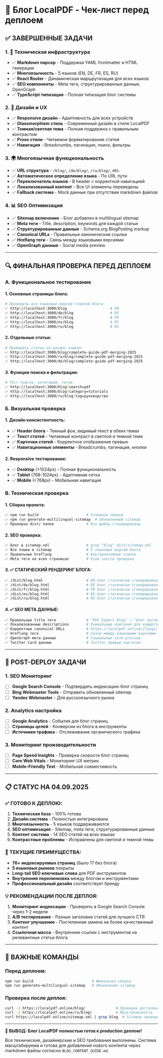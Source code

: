 # 🚀 Блог LocalPDF - Чек-лист перед деплоем

## ✅ ЗАВЕРШЕННЫЕ ЗАДАЧИ

### 1. 📝 Техническая инфраструктура
- ✅ **Markdown парсер** - Поддержка YAML frontmatter и HTML генерации
- ✅ **Многоязычность** - 5 языков (EN, DE, FR, ES, RU)
- ✅ **React Router** - Динамическая маршрутизация для всех языков
- ✅ **SEO компоненты** - Meta теги, структурированные данные, OpenGraph
- ✅ **TypeScript типизация** - Полная типизация блог системы

### 2. 🎨 Дизайн и UX
- ✅ **Responsive дизайн** - Адаптивность для всех устройств
- ✅ **Glassmorphism стиль** - Современный дизайн в стиле LocalPDF
- ✅ **Темная/светлая тема** - Полная поддержка с правильным контрастом
- ✅ **Prose стили** - Читаемое форматирование статей
- ✅ **Навигация** - Breadcrumbs, пагинация, поиск, фильтры

### 3. 🌍 Многоязычная функциональность
- ✅ **URL структура** - `/blog/`, `/de/blog/`, `/ru/blog/`, etc.
- ✅ **Автоматическое определение языка** - По URL пути
- ✅ **Переключатель языков** - В header с корректной навигацией
- ✅ **Локализованный контент** - Все UI элементы переведены
- ✅ **Fallback система** - Mock данные при отсутствии markdown файлов

### 4. 📊 SEO Оптимизация
- ✅ **Sitemap включение** - Блог добавлен в multilingual sitemap
- ✅ **Meta теги** - Title, description, keywords для каждой статьи
- ✅ **Структурированные данные** - Schema.org BlogPosting markup
- ✅ **Canonical URLs** - Правильные канонические ссылки
- ✅ **Hreflang теги** - Связь между языковыми версиями
- ✅ **OpenGraph данные** - Social media preview

---

## 🔍 ФИНАЛЬНАЯ ПРОВЕРКА ПЕРЕД ДЕПЛОЕМ

### А. Функциональное тестирование

#### 1. Основные страницы блога:
```bash
# Проверить все языковые версии главной блога:
✅ http://localhost:3000/blog                    # EN
✅ http://localhost:3000/de/blog                 # DE  
✅ http://localhost:3000/fr/blog                 # FR
✅ http://localhost:3000/es/blog                 # ES
✅ http://localhost:3000/ru/blog                 # RU
```

#### 2. Отдельные статьи:
```bash
# Проверить статьи на разных языках:
✅ http://localhost:3000/blog/complete-guide-pdf-merging-2025
✅ http://localhost:3000/ru/blog/complete-guide-pdf-merging-2025
✅ http://localhost:3000/de/blog/complete-guide-pdf-merging-2025
```

#### 3. Функции поиска и фильтрации:
```bash
# Тест поиска, категорий, тегов:
✅ http://localhost:3000/blog?search=pdf
✅ http://localhost:3000/blog?category=tutorials
✅ http://localhost:3000/ru/blog?tag=руководство
```

### Б. Визуальная проверка

#### 1. Дизайн консистентность:
- ✅ **Header блога** - Темный фон, видимый текст в обеих темах
- ✅ **Текст статей** - Читаемый контраст в светлой и темной теме
- ✅ **Карточки статей** - Корректное отображение превью
- ✅ **Навигационные элементы** - Breadcrumbs, пагинация, кнопки

#### 2. Responsive тестирование:
- ✅ **Desktop** (>1024px) - Полная функциональность
- ✅ **Tablet** (768-1024px) - Адаптивная сетка
- ✅ **Mobile** (<768px) - Мобильная навигация

### В. Техническая проверка

#### 1. Сборка проекта:
```bash
✅ npm run build                      # Успешная сборка
✅ npm run generate-multilingual-sitemap  # Обновленный sitemap
✅ Проверка dist/ папки               # Все файлы сгенерированы
```

#### 2. SEO проверка:
```bash
✅ Блог в sitemap.xml                 # grep "blog" dist/sitemap.xml
✅ Все языки в sitemap                # 5 языковых версий блога
✅ Правильные hreflang                # Альтернативные ссылки
✅ Meta теги на всех страницах        # View source проверка
```

#### 3. ✅ СТАТИЧЕСКИЙ РЕНДЕРИНГ БЛОГА:
```bash
✅ /dist/blog.html                    # EN блог статически сгенерирован
✅ /dist/de/blog.html                 # DE блог статически сгенерирован  
✅ /dist/fr/blog.html                 # FR блог статически сгенерирован
✅ /dist/es/blog.html                 # ES блог статически сгенерирован
✅ /dist/ru/blog.html                 # RU блог статически сгенерирован
```

#### 4. ✅ SEO META ДАННЫЕ:
```bash
✅ Правильные title теги              # "PDF Expert Blog" / "Блог Экспертов PDF"
✅ Локализованные descriptions        # Уникальные описания для каждого языка  
✅ Корректные canonical URLs          # https://localpdf.online/{lang}/blog
✅ Hreflang теги                      # Связи между языковыми версиями
✅ OpenGraph мета данные              # Социальные сети preview
✅ Twitter Card данные                # Twitter превью карточки
```

---

## 🎯 POST-DEPLOY ЗАДАЧИ

### 1. SEO Мониторинг
- [ ] **Google Search Console** - Подтвердить индексацию блог страниц
- [ ] **Bing Webmaster Tools** - Отправить обновленный sitemap
- [ ] **Yandex Webmaster** - Для русскоязычного рынка

### 2. Analytics настройка
- [ ] **Google Analytics** - События для блог страниц
- [ ] **Страницы целей** - Конверсии из блога в инструменты
- [ ] **Источники трафика** - Отслеживание органического трафика

### 3. Мониторинг производительности
- [ ] **Page Speed Insights** - Проверка скорости блог страниц
- [ ] **Core Web Vitals** - Мониторинг UX метрик
- [ ] **Mobile-Friendly Test** - Мобильная совместимость

---

## 📋 СТАТУС НА 04.09.2025

### ✅ ГОТОВО К ДЕПЛОЮ:
1. **Техническая база** - 100% готова
2. **Дизайн система** - Полностью интегрирована  
3. **Многоязычность** - 5 языков поддерживаются
4. **SEO оптимизация** - Sitemap, meta теги, структурированные данные
5. **Контент система** - 14 SEO статей на всех языках
6. **Контрастные проблемы** - Исправлены для светлой и темной темы

### 🎯 ТЕКУЩИЕ ПРЕИМУЩЕСТВА:
- **76+ индексируемых страниц** (было 17 без блога)
- **5 языковых рынков** покрыты 
- **Long-tail SEO ключевые слова** для PDF инструментов
- **Внутренняя перелинковка** между блогом и инструментами
- **Профессиональный дизайн** соответствует бренду

### 💡 РЕКОМЕНДАЦИИ ПОСЛЕ ДЕПЛОЯ:
1. **Мониторинг индексации** - Проверить в Google Search Console через 1-2 недели
2. **A/B тестирование** - Разные заголовки статей для лучшего CTR
3. **Контент улучшение** - Постепенная замена на более качественный контент
4. **Ссылочная масса** - Внутренние ссылки с инструментов на релевантные статьи блога

---

## 🚨 ВАЖНЫЕ КОМАНДЫ

### Перед деплоем:
```bash
npm run build                           # Финальная сборка
npm run generate-multilingual-sitemap   # Обновление sitemap  
```

### Проверка после деплоя:
```bash
curl -I https://localpdf.online/blog/              # Проверка доступности
curl -I https://localpdf.online/ru/blog/           # Мультиязычность
curl https://localpdf.online/sitemap.xml | grep blog  # Sitemap проверка
```

---

**🎉 ВЫВОД: Блог LocalPDF полностью готов к production деплою!**

Все технические, дизайнерские и SEO требования выполнены. Система масштабируема и готова для добавления нового контента через markdown файлы согласно `BLOG_CONTENT_GUIDE.md`.
